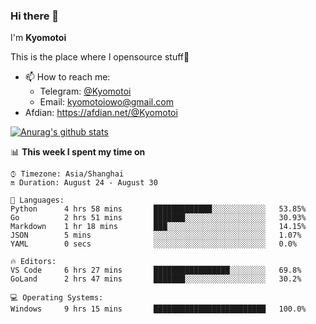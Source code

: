 ### Hi there 👋

I'm **Kyomotoi**

This is the place where I opensource stuff🤺

- 📫 How to reach me: 
    - Telegram: [@Kyomotoi](https://t.me/Kyomotoi)
    - Email: <kyomotoiowo@gmail.com>
- Afdian: <https://afdian.net/@Kyomotoi>

[![Anurag's github stats](https://github-readme-stats.vercel.app/api?username=kyomotoi)](https://github.com/anuraghazra/github-readme-stats)

📊 **This week I spent my time on**
<!--START_SECTION:waka-->
```text
⌚︎ Timezone: Asia/Shanghai
🔛 Duration: August 24 - August 30

💬 Languages: 
Python      4 hrs 58 mins       █████████████░░░░░░░░░░░░   53.85% 
Go          2 hrs 51 mins       ███████░░░░░░░░░░░░░░░░░░   30.93% 
Markdown    1 hr 18 mins        ███░░░░░░░░░░░░░░░░░░░░░░   14.15% 
JSON        5 mins              ░░░░░░░░░░░░░░░░░░░░░░░░░   1.07% 
YAML        0 secs              ░░░░░░░░░░░░░░░░░░░░░░░░░   0.0%

🔥 Editors: 
VS Code     6 hrs 27 mins       █████████████████░░░░░░░░   69.8% 
GoLand      2 hrs 47 mins       ███████░░░░░░░░░░░░░░░░░░   30.2%

💻 Operating Systems: 
Windows     9 hrs 15 mins       █████████████████████████   100.0%
```
<!--END_SECTION:waka-->
